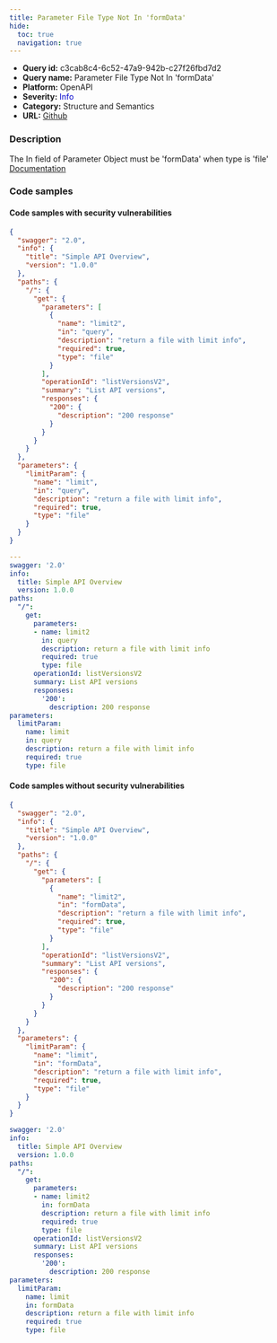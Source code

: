 ```yaml
---
title: Parameter File Type Not In 'formData'
hide:
  toc: true
  navigation: true
---
```


<style>
  .highlight .hll {
    background-color: #ff171742;
  }
  .md-content {
    max-width: 1100px;
    margin: 0 auto;
  }
</style>

-   **Query id:** c3cab8c4-6c52-47a9-942b-c27f26fbd7d2
-   **Query name:** Parameter File Type Not In 'formData'
-   **Platform:** OpenAPI
-   **Severity:** <span style="color:#00C">Info</span>
-   **Category:** Structure and Semantics
-   **URL:** [Github](https://github.com/Checkmarx/kics/tree/master/assets/queries/openAPI/2.0/parameter_file_type_not_in_formdata)

### Description
The In field of Parameter Object must be 'formData' when type is 'file'<br>
[Documentation](https://swagger.io/specification/v2/#parameterObject)

### Code samples
#### Code samples with security vulnerabilities
```json title="Postitive test num. 1 - json file" hl_lines="12 31"
{
  "swagger": "2.0",
  "info": {
    "title": "Simple API Overview",
    "version": "1.0.0"
  },
  "paths": {
    "/": {
      "get": {
        "parameters": [
          {
            "name": "limit2",
            "in": "query",
            "description": "return a file with limit info",
            "required": true,
            "type": "file"
          }
        ],
        "operationId": "listVersionsV2",
        "summary": "List API versions",
        "responses": {
          "200": {
            "description": "200 response"
          }
        }
      }
    }
  },
  "parameters": {
    "limitParam": {
      "name": "limit",
      "in": "query",
      "description": "return a file with limit info",
      "required": true,
      "type": "file"
    }
  }
}

```
```yaml title="Postitive test num. 2 - yaml file" hl_lines="10 22"
---
swagger: '2.0'
info:
  title: Simple API Overview
  version: 1.0.0
paths:
  "/":
    get:
      parameters:
      - name: limit2
        in: query
        description: return a file with limit info
        required: true
        type: file
      operationId: listVersionsV2
      summary: List API versions
      responses:
        '200':
          description: 200 response
parameters:
  limitParam:
    name: limit
    in: query
    description: return a file with limit info
    required: true
    type: file

```


#### Code samples without security vulnerabilities
```json title="Negative test num. 1 - json file"
{
  "swagger": "2.0",
  "info": {
    "title": "Simple API Overview",
    "version": "1.0.0"
  },
  "paths": {
    "/": {
      "get": {
        "parameters": [
          {
            "name": "limit2",
            "in": "formData",
            "description": "return a file with limit info",
            "required": true,
            "type": "file"
          }
        ],
        "operationId": "listVersionsV2",
        "summary": "List API versions",
        "responses": {
          "200": {
            "description": "200 response"
          }
        }
      }
    }
  },
  "parameters": {
    "limitParam": {
      "name": "limit",
      "in": "formData",
      "description": "return a file with limit info",
      "required": true,
      "type": "file"
    }
  }
}

```
```yaml title="Negative test num. 2 - yaml file"
swagger: '2.0'
info:
  title: Simple API Overview
  version: 1.0.0
paths:
  "/":
    get:
      parameters:
      - name: limit2
        in: formData
        description: return a file with limit info
        required: true
        type: file
      operationId: listVersionsV2
      summary: List API versions
      responses:
        '200':
          description: 200 response
parameters:
  limitParam:
    name: limit
    in: formData
    description: return a file with limit info
    required: true
    type: file

```
